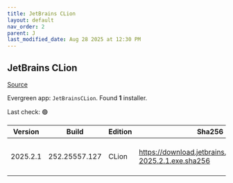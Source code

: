 ```yaml
---
title: JetBrains CLion
layout: default
nav_order: 2
parent: J
last_modified_date: Aug 28 2025 at 12:30 PM
---
```


## JetBrains CLion

[Source](https://www.jetbrains.com/clion)

Evergreen app: `JetBrainsCLion`. Found **1** installer.

Last check: 🟢

| Version  | Build         | Edition | Sha256                                                       | Date     | Size       | Type | URI                                                                                                            |
| -------- | ------------- | ------- | ------------------------------------------------------------ | -------- | ---------- | ---- | -------------------------------------------------------------------------------------------------------------- |
| 2025.2.1 | 252.25557.127 | CLion   | https://download.jetbrains.com/cpp/CLion-2025.2.1.exe.sha256 | 5/8/2025 | 1826738984 | exe  | [https://download.jetbrains.com/cpp/CLion-2025.2.1.exe](https://download.jetbrains.com/cpp/CLion-2025.2.1.exe) |
